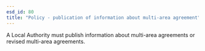 ```yaml
---
esd_id: 80
title: "Policy - publication of information about multi-area agreement"
---
```


A Local Authority must publish information about multi-area agreements or revised multi-area agreements.

